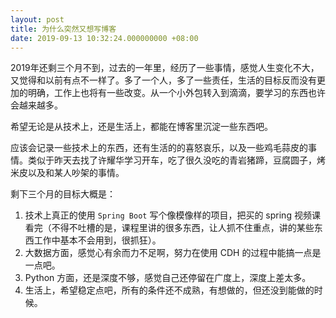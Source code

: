 ```yaml
---
layout: post
title: 为什么突然又想写博客
date: 2019-09-13 10:32:24.000000000 +08:00
---
```

2019年还剩三个月不到，过去的一年里，经历了一些事情，感觉人生变化不大，又觉得和以前有点不一样了。多了一个人，多了一些责任，生活的目标反而没有更加的明确，工作上也将有一些改变。从一个小外包转入到滴滴，要学习的东西也许会越来越多。

希望无论是从技术上，还是生活上，都能在博客里沉淀一些东西吧。

应该会记录一些技术上的东西，还有生活的的喜怒哀乐，以及一些鸡毛蒜皮的事情。类似于昨天去找了许耀华学习开车，吃了很久没吃的青岩猪蹄，豆腐圆子，烤米皮以及和某人吵架的事情。

剩下三个月的目标大概是：
1. 技术上真正的使用 `Spring Boot` 写个像模像样的项目，把买的 spring 视频课看完（不得不吐槽的是，课程里讲的很多东西，让人抓不住重点，讲的某些东西工作中基本不会用到，很抓狂）。
2. 大数据方面，感觉心有余而力不足啊，努力在使用 CDH 的过程中能搞一点是一点吧。
3. Python 方面，还是深度不够，感觉自己还停留在广度上，深度上差太多。
4. 生活上，希望稳定点吧，所有的条件还不成熟，有想做的，但还没到能做的时候。
